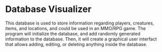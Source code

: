 # Database Visualizer
This database is used to store information regarding players, creatures, items, and locations, and could be used in an MMO/RPG game.  The program will initialize the database, and add randomly generated information to the database.  Then, it will create a graphical user interfact that allows adding, editing, or deleting anything inside the database.  